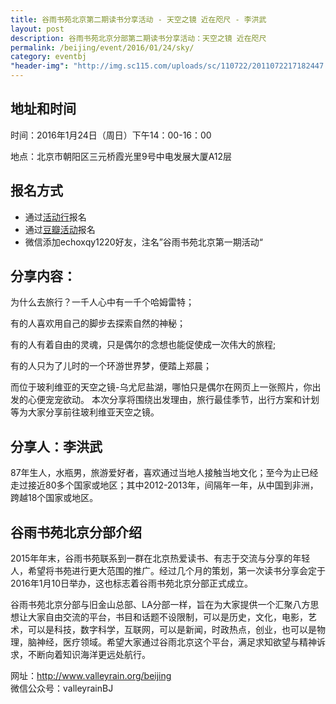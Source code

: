 ```yaml
---
title: 谷雨书苑北京第二期读书分享活动 - 天空之镜 近在咫尺 - 李洪武
layout: post
description: 谷雨书苑北京分部第二期读书分享活动：天空之镜 近在咫尺
permalink: /beijing/event/2016/01/24/sky/
category: eventbj 
"header-img": "http://img.sc115.com/uploads/sc/110722/2011072217182447.jpg"
---
```



## 地址和时间

时间：2016年1月24日（周日）下午14：00-16：00

地点：北京市朝阳区三元桥霞光里9号中电发展大厦A12层

## 报名方式

- 通过[活动行](http://www.huodongxing.com/event/6316074450299)报名
- 通过[豆瓣活动](http://www.douban.com/doumail/system/)报名
- 微信添加echoxqy1220好友，注名”谷雨书苑北京第一期活动“

## 分享内容：

为什么去旅行？一千人心中有一千个哈姆雷特；

有的人喜欢用自己的脚步去探索自然的神秘；

有的人有着自由的灵魂，只是偶尔的念想也能促使成一次伟大的旅程;

有的人只为了儿时的一个环游世界梦，便踏上郑晨；


而位于玻利维亚的天空之镜-乌尤尼盐湖，哪怕只是偶尔在网页上一张照片，你出发的心便宠宠欲动。 
本次分享将围绕出发理由，旅行最佳季节，出行方案和计划等为大家分享前往玻利维亚天空之镜。

## 分享人：李洪武

87年生人，水瓶男，旅游爱好者，喜欢通过当地人接触当地文化；至今为止已经走过接近80多个国家或地区；其中2012-2013年，间隔年一年，从中国到非洲，跨越18个国家或地区。

## 谷雨书苑北京分部介绍
2015年年末，谷雨书苑联系到一群在北京热爱读书、有志于交流与分享的年轻人，希望将书苑进行更大范围的推广。经过几个月的策划，第一次读书分享会定于2016年1月10日举办，这也标志着谷雨书苑北京分部正式成立。

谷雨书苑北京分部与旧金山总部、LA分部一样，旨在为大家提供一个汇聚八方思想让大家自由交流的平台，书目和话题不设限制，可以是历史，文化，电影，艺术，可以是科技，数字科学，互联网，可以是新闻，时政热点，创业，也可以是物理，脑神经，医疗领域。希望大家通过谷雨北京这个平台，满足求知欲望与精神诉求，不断向着知识海洋更远处航行。

网址：<http://www.valleyrain.org/beijing>  
微信公众号：valleyrainBJ



